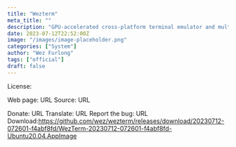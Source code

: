 ```yaml
---
title: "Wezterm"
meta_title: ""
description: "GPU-accelerated cross-platform terminal emulator and multiplexer"
date: 2023-07-12T22:52:00Z
image: "/images/image-placeholder.png"
categories: ["System"]
author: "Wez Furlong"
tags: ["official"]
draft: false
---
```



License:

Web page: URL
Source: URL

Donate: URL
Translate: URL
Report the bug: URL
Download:https://github.com/wez/wezterm/releases/download/20230712-072601-f4abf8fd/WezTerm-20230712-072601-f4abf8fd-Ubuntu20.04.AppImage
